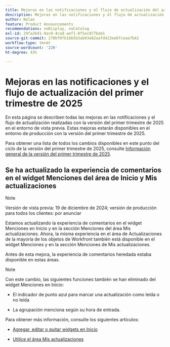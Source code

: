 ```yaml
---
title: Mejoras en las notificaciones y el flujo de actualización del primer trimestre de 2025
description: Mejoras en las notificaciones y el flujo de actualización del primer trimestre de 2025
author: Nolan
feature: Product Announcements
recommendations: noDisplay, noCatalog
exl-id: 29fa2641-9ac0-4cad-aef1-0f5ac877bab1
source-git-commit: 270bf0fb1bb5b3ab93e82aafd423ee6fceaa7b42
workflow-type: tm+mt
source-wordcount: '220'
ht-degree: 43%

---
```


# Mejoras en las notificaciones y el flujo de actualización del primer trimestre de 2025

En esta página se describen todas las mejoras en las notificaciones y el flujo de actualización realizadas con la versión del primer trimestre de 2025 en el entorno de vista previa. Estas mejoras estarán disponibles en el entorno de producción con la versión del primer trimestre de 2025.

Para obtener una lista de todos los cambios disponibles en este punto del ciclo de la versión del primer trimestre de 2025, consulte [Información general de la versión del primer trimestre de 2025](/help/quicksilver/product-announcements/product-releases/25-q1-release-activity/25-q1-release-overview.md).

## Se ha actualizado la experiencia de comentarios en el widget Menciones del área de Inicio y Mis actualizaciones

>[!NOTE]
>
>Versión de vista previa: 19 de diciembre de 2024; versión de producción para todos los clientes: por anunciar

Estamos actualizando la experiencia de comentarios en el widget Menciones en Inicio y en la sección Menciones del área Mis actualizaciones. Ahora, la misma experiencia en el área de Actualizaciones de la mayoría de los objetos de Workfront también está disponible en el widget Menciones y en la sección Menciones de Mis actualizaciones.

Antes de esta mejora, la experiencia de comentarios heredada estaba disponible en estas áreas.

>[!NOTE]
>
>Con este cambio, las siguientes funciones también se han eliminado del widget Menciones en Inicio:
>
>* El indicador de punto azul para marcar una actualización como leída o no leída
>
>* La agrupación menciona según su hora de entrada.

Para obtener más información, consulte los siguientes artículos:

* [Agregar, editar o quitar widgets en Inicio](/help/quicksilver/workfront-basics/using-home/using-the-home-area/add-edit-remove-widgets-in-new-home.md)

* [Utilice el área Mis actualizaciones](/help/quicksilver/workfront-basics/using-home/using-the-home-area/my-updates-area.md)
